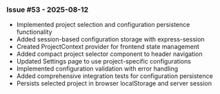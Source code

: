 ### Issue #53 - 2025-08-12
- Implemented project selection and configuration persistence functionality
- Added session-based configuration storage with express-session
- Created ProjectContext provider for frontend state management
- Added compact project selector component to header navigation
- Updated Settings page to use project-specific configurations
- Implemented configuration validation with error handling
- Added comprehensive integration tests for configuration persistence
- Persists selected project in browser localStorage and server session

